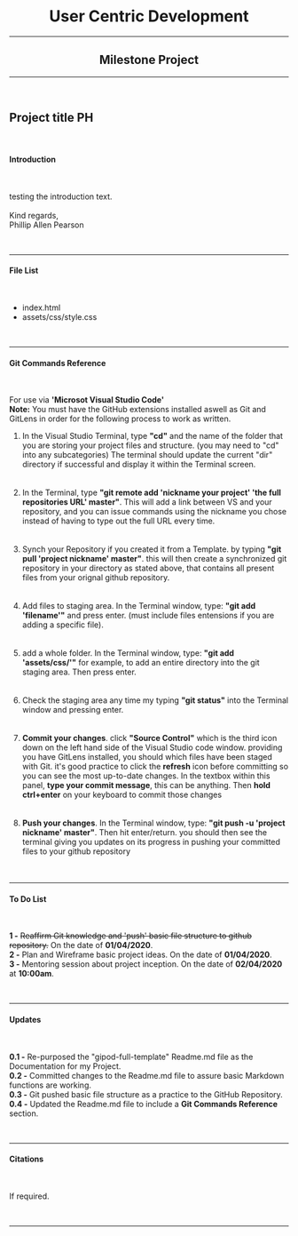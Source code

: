 <h1 align="center">User Centric Development</h1>
<hr>
<h2 align="center">Milestone Project</h2>
<hr></br>

<h2>Project title PH</h2></br>

<h4>Introduction</h3></br>
<p>testing the introduction text.</br></br>
Kind regards,</br>Phillip Allen Pearson</p>
</br>
<hr>
<h4>File List</h4></br>
<ul align="left">
  <li>index.html</li>
  <li>assets/css/style.css</li>
</ul>
</br>
<hr>
<h4>Git Commands Reference</h4></br>
<p>
For use via <b>'Microsot Visual Studio Code'</b></br>
<b>Note:</b> You must have the GitHub extensions installed aswell as Git and GitLens in order for the following process to work as written.</br>
<ol>
<li>In the Visual Studio Terminal, type <b>"cd"</b> and the name of the folder that you are storing your project files and structure. (you may need to "cd" into any subcategories) The terminal should update the current "dir" directory if successful and display it within the Terminal screen.</li></br></br>
  
<li>In the Terminal, type <b>"git remote add 'nickname your project' 'the full repositories URL' master"</b>. This will add a link between VS and your repository, and you can issue commands using the nickname you chose instead of having to type out the full URL every time.</li></br></br>
  
<li>Synch your Repository if you created it from a Template. by typing <b>"git pull 'project nickname' master"</b>. this will then create a synchronized git repository in your directory as stated above, that contains all present files from your orignal github repository.</li></br></br>
  
<li>Add files to staging area. In the Terminal window, type: <b>"git add 'filename'"</b> and press enter. (must include files entensions if you are adding a specific file).</li></br></br>

<li>add a whole folder. In the Terminal window, type: <b>"git add 'assets/css/'"</b> for example, to add an entire directory into the git staging area. Then press enter.</li></br></br>

<li>Check the staging area any time my typing <b>"git status"</b> into the Terminal window and pressing enter.</li></br></br>

<li><b>Commit your changes</b>. click <b>"Source Control"</b> which is the third icon down on the left hand side of the Visual Studio code window. providing you have GitLens installed, you should which files have been staged with Git. it's good practice to click the <b>refresh</b> icon before committing so you can see the most up-to-date changes. In the textbox within this panel, <b>type your commit message</b>, this can be anything. Then <b>hold ctrl+enter</b> on your keyboard to commit those changes</li></br></br>

<li><b>Push your changes</b>. In the Terminal window, type: <b>"git push -u 'project nickname' master"</b>. Then hit enter/return. you should then see the terminal giving you updates on its progress in pushing your committed files to your github repository</li></br></br>
</ol>
</p>
<hr>
<h4>To Do List</h4></br>
<p>
  <b>1 -</b> <s>Reaffirm Git knowledge and 'push' basic file structure to github repository.</s> On the date of <b>01/04/2020</b>.</br>
  <b>2 -</b> Plan and Wireframe basic project ideas. On the date of <b>01/04/2020</b>.</br>
  <b>3 -</b> Mentoring session about project inception. On the date of <b>02/04/2020</b> at <b>10:00am</b>.</br>
</p>
</br>
<hr>
<h4>Updates</h4></br>
<p>
<b>0.1 -</b> Re-purposed the "gipod-full-template" Readme.md file as the Documentation for my Project.</br>
<b>0.2 -</b> Committed changes to the Readme.md file to assure basic Markdown functions are working.</br>
<b>0.3 -</b> Git pushed basic file structure as a practice to the GitHub Repository.</br>
<b>0.4 -</b> Updated the Readme.md file to include a <b>Git Commands Reference</b> section.<br>
</p>
</br>
<hr>
<h4>Citations</h4></br>
<p>
If required.
</p>
</br>
<hr>

